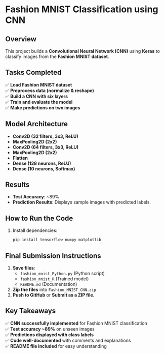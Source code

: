 # Fashion MNIST Classification using CNN

## Overview
This project builds a **Convolutional Neural Network (CNN)** using **Keras** to classify images from the **Fashion MNIST dataset**.

## Tasks Completed
✅ **Load Fashion MNIST dataset**  
✅ **Preprocess data (normalize & reshape)**  
✅ **Build a CNN with six layers**  
✅ **Train and evaluate the model**  
✅ **Make predictions on two images**  

## Model Architecture
- **Conv2D (32 filters, 3x3, ReLU)**
- **MaxPooling2D (2x2)**
- **Conv2D (64 filters, 3x3, ReLU)**
- **MaxPooling2D (2x2)**
- **Flatten**
- **Dense (128 neurons, ReLU)**
- **Dense (10 neurons, Softmax)**

## Results
- **Test Accuracy**: ~89%
- **Prediction Results**: Displays sample images with predicted labels.

## How to Run the Code
1. Install dependencies:
   ```bash
   pip install tensorflow numpy matplotlib

## **Final Submission Instructions**
1. **Save files**:
   - `fashion_mnist_Python.py` (Python script)
   - `fashion_mnist_R` (Trained model)
   - `README.md` (Documentation)
2. **Zip the files** into `Fashion_MNIST_CNN.zip`
3. **Push to GitHub** or **Submit as a ZIP file**.

## **Key Takeaways**
✅ **CNN successfully implemented** for Fashion MNIST classification  
✅ **Test accuracy ~89%** on unseen images  
✅ **Predictions displayed with class labels**  
✅ **Code well-documented** with comments and explanations  
✅ **README file included** for easy understanding  

